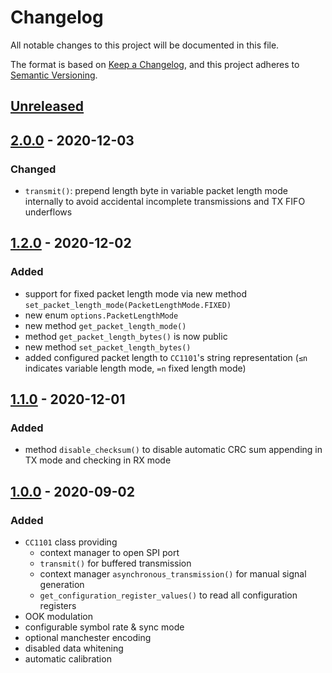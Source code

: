 # Changelog
All notable changes to this project will be documented in this file.

The format is based on [Keep a Changelog](https://keepachangelog.com/en/1.0.0/),
and this project adheres to [Semantic Versioning](https://semver.org/spec/v2.0.0.html).

## [Unreleased]

## [2.0.0] - 2020-12-03
### Changed
- `transmit()`: prepend length byte in variable packet length mode internally
  to avoid accidental incomplete transmissions and TX FIFO underflows

## [1.2.0] - 2020-12-02
### Added
- support for fixed packet length mode
  via new method `set_packet_length_mode(PacketLengthMode.FIXED)`
- new enum `options.PacketLengthMode`
- new method `get_packet_length_mode()`
- method `get_packet_length_bytes()` is now public
- new method `set_packet_length_bytes()`
- added configured packet length to `CC1101`'s string representation
  (`≤n` indicates variable length mode, `=n` fixed length mode)

## [1.1.0] - 2020-12-01
### Added
- method `disable_checksum()` to disable automatic CRC sum
  appending in TX mode and checking in RX mode

## [1.0.0] - 2020-09-02
### Added
- `CC1101` class providing
  - context manager to open SPI port
  - `transmit()` for buffered transmission
  - context manager `asynchronous_transmission()` for manual signal generation
  - `get_configuration_register_values()` to read all configuration registers
- OOK modulation
- configurable symbol rate & sync mode
- optional manchester encoding
- disabled data whitening
- automatic calibration

[Unreleased]: https://github.com/fphammerle/python-cc1101/compare/v2.0.0...HEAD
[2.0.0]: https://github.com/fphammerle/python-cc1101/compare/v1.2.0...v2.0.0
[1.2.0]: https://github.com/fphammerle/python-cc1101/compare/v1.1.0...v1.2.0
[1.1.0]: https://github.com/fphammerle/python-cc1101/compare/v1.0.0...v1.1.0
[1.0.0]: https://github.com/fphammerle/python-cc1101/releases/tag/v1.0.0
